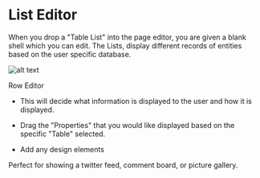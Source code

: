 # List Editor #

When you drop a "Table List" into the page editor, you are given a blank shell which you can edit. The Lists, display different records of entities based on the user specific database. 

![alt text](http://appcubator.com/static/img/tutorial/Row_Editor.png)

Row Editor
- This will decide what information is displayed to the user and how it is displayed.

- Drag the "Properties" that you would like displayed based on the specific "Table" selected. 

- Add any design elements

Perfect for showing a twitter feed, comment board, or picture gallery.